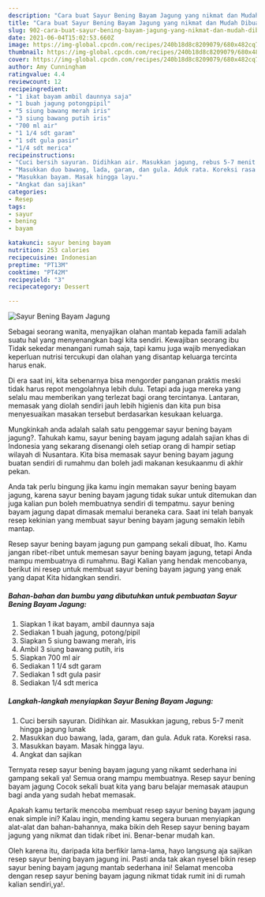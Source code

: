 ```yaml
---
description: "Cara buat Sayur Bening Bayam Jagung yang nikmat dan Mudah Dibuat"
title: "Cara buat Sayur Bening Bayam Jagung yang nikmat dan Mudah Dibuat"
slug: 902-cara-buat-sayur-bening-bayam-jagung-yang-nikmat-dan-mudah-dibuat
date: 2021-06-04T15:02:53.660Z
image: https://img-global.cpcdn.com/recipes/240b18d8c8209079/680x482cq70/sayur-bening-bayam-jagung-foto-resep-utama.jpg
thumbnail: https://img-global.cpcdn.com/recipes/240b18d8c8209079/680x482cq70/sayur-bening-bayam-jagung-foto-resep-utama.jpg
cover: https://img-global.cpcdn.com/recipes/240b18d8c8209079/680x482cq70/sayur-bening-bayam-jagung-foto-resep-utama.jpg
author: Amy Cunningham
ratingvalue: 4.4
reviewcount: 12
recipeingredient:
- "1 ikat bayam ambil daunnya saja"
- "1 buah jagung potongpipil"
- "5 siung bawang merah iris"
- "3 siung bawang putih iris"
- "700 ml air"
- "1 1/4 sdt garam"
- "1 sdt gula pasir"
- "1/4 sdt merica"
recipeinstructions:
- "Cuci bersih sayuran. Didihkan air. Masukkan jagung, rebus 5-7 menit hingga jagung lunak"
- "Masukkan duo bawang, lada, garam, dan gula. Aduk rata. Koreksi rasa."
- "Masukkan bayam. Masak hingga layu."
- "Angkat dan sajikan"
categories:
- Resep
tags:
- sayur
- bening
- bayam

katakunci: sayur bening bayam 
nutrition: 253 calories
recipecuisine: Indonesian
preptime: "PT13M"
cooktime: "PT42M"
recipeyield: "3"
recipecategory: Dessert

---
```



![Sayur Bening Bayam Jagung](https://img-global.cpcdn.com/recipes/240b18d8c8209079/680x482cq70/sayur-bening-bayam-jagung-foto-resep-utama.jpg)

Sebagai seorang wanita, menyajikan olahan mantab kepada famili adalah suatu hal yang menyenangkan bagi kita sendiri. Kewajiban seorang ibu Tidak sekedar menangani rumah saja, tapi kamu juga wajib menyediakan keperluan nutrisi tercukupi dan olahan yang disantap keluarga tercinta harus enak.

Di era  saat ini, kita sebenarnya bisa mengorder panganan praktis meski tidak harus repot mengolahnya lebih dulu. Tetapi ada juga mereka yang selalu mau memberikan yang terlezat bagi orang tercintanya. Lantaran, memasak yang diolah sendiri jauh lebih higienis dan kita pun bisa menyesuaikan masakan tersebut berdasarkan kesukaan keluarga. 



Mungkinkah anda adalah salah satu penggemar sayur bening bayam jagung?. Tahukah kamu, sayur bening bayam jagung adalah sajian khas di Indonesia yang sekarang disenangi oleh setiap orang di hampir setiap wilayah di Nusantara. Kita bisa memasak sayur bening bayam jagung buatan sendiri di rumahmu dan boleh jadi makanan kesukaanmu di akhir pekan.

Anda tak perlu bingung jika kamu ingin memakan sayur bening bayam jagung, karena sayur bening bayam jagung tidak sukar untuk ditemukan dan juga kalian pun boleh membuatnya sendiri di tempatmu. sayur bening bayam jagung dapat dimasak memalui beraneka cara. Saat ini telah banyak resep kekinian yang membuat sayur bening bayam jagung semakin lebih mantap.

Resep sayur bening bayam jagung pun gampang sekali dibuat, lho. Kamu jangan ribet-ribet untuk memesan sayur bening bayam jagung, tetapi Anda mampu membuatnya di rumahmu. Bagi Kalian yang hendak mencobanya, berikut ini resep untuk membuat sayur bening bayam jagung yang enak yang dapat Kita hidangkan sendiri.

<!--inarticleads1-->

##### Bahan-bahan dan bumbu yang dibutuhkan untuk pembuatan Sayur Bening Bayam Jagung:

1. Siapkan 1 ikat bayam, ambil daunnya saja
1. Sediakan 1 buah jagung, potong/pipil
1. Siapkan 5 siung bawang merah, iris
1. Ambil 3 siung bawang putih, iris
1. Siapkan 700 ml air
1. Sediakan 1 1/4 sdt garam
1. Sediakan 1 sdt gula pasir
1. Sediakan 1/4 sdt merica




<!--inarticleads2-->

##### Langkah-langkah menyiapkan Sayur Bening Bayam Jagung:

1. Cuci bersih sayuran. Didihkan air. Masukkan jagung, rebus 5-7 menit hingga jagung lunak
1. Masukkan duo bawang, lada, garam, dan gula. Aduk rata. Koreksi rasa.
1. Masukkan bayam. Masak hingga layu.
1. Angkat dan sajikan




Ternyata resep sayur bening bayam jagung yang nikamt sederhana ini gampang sekali ya! Semua orang mampu membuatnya. Resep sayur bening bayam jagung Cocok sekali buat kita yang baru belajar memasak ataupun bagi anda yang sudah hebat memasak.

Apakah kamu tertarik mencoba membuat resep sayur bening bayam jagung enak simple ini? Kalau ingin, mending kamu segera buruan menyiapkan alat-alat dan bahan-bahannya, maka bikin deh Resep sayur bening bayam jagung yang nikmat dan tidak ribet ini. Benar-benar mudah kan. 

Oleh karena itu, daripada kita berfikir lama-lama, hayo langsung aja sajikan resep sayur bening bayam jagung ini. Pasti anda tak akan nyesel bikin resep sayur bening bayam jagung mantab sederhana ini! Selamat mencoba dengan resep sayur bening bayam jagung nikmat tidak rumit ini di rumah kalian sendiri,ya!.

